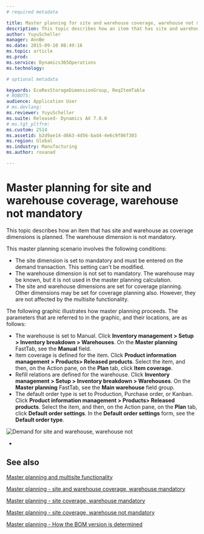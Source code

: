 ```yaml
---
# required metadata

title: Master planning for site and warehouse coverage, warehouse not mandatory | Microsoft Docs
description: This topic describes how an item that has site and warehouse as coverage dimensions is planned. The warehouse dimension is not mandatory.
author: YuyuScheller
manager: AnnBe
ms.date: 2015-09-10 08:49:16
ms.topic: article
ms.prod: 
ms.service: Dynamics365Operations
ms.technology: 

# optional metadata

keywords: EcoResStorageDimensionGroup, ReqItemTable
# ROBOTS: 
audience: Application User
# ms.devlang: 
ms.reviewer: YuyuScheller
ms.suite: Released- Dynamics AX 7.0.0
# ms.tgt_pltfrm: 
ms.custom: 2514
ms.assetid: b2d9ae14-d663-4d56-bad4-4e6c9f86f303
ms.region: Global
ms.industry: Manufacturing
ms.author: roxanad

---
```


# Master planning for site and warehouse coverage, warehouse not mandatory

This topic describes how an item that has site and warehouse as coverage dimensions is planned. The warehouse dimension is not mandatory.

This master planning scenario involves the following conditions:

-   The site dimension is set to mandatory and must be entered on the demand transaction. This setting can't be modified.
-   The warehouse dimension is not set to mandatory. The warehouse may be known, but it is not used in the master planning calculation.
-   The site and warehouse dimensions are set for coverage planning. Other dimensions may be set for coverage planning also. However, they are not affected by the multisite functionality.

The following graphic illustrates how master planning proceeds. The parameters that are referred to in the graphic, and their locations, are as follows:
-   The warehouse is set to Manual. Click **Inventory management &gt; Setup &gt; Inventory breakdown &gt; Warehouses**. On the **Master planning** FastTab, see the **Manual** field.
-   Item coverage is defined for the item. Click **Product information management &gt; Products&gt; Released products**. Select the item, and then, on the Action pane, on the **Plan** tab, click **Item coverage**.
-   Refill relations are defined for the warehouse. Click **Inventory management &gt; Setup &gt; Inventory breakdown &gt; Warehouses**. On the **Master planning** FastTab, see the **Main warehouse** field group.
-   The default order type is set to Production, Purchase order, or Kanban. Click **Product information management &gt; Products&gt; Released products**. Select the item, and then, on the Action pane, on the **Plan** tab, click **Default order settings**. In the **Default order settings** form, see the **Default order type**.

![Demand for site and warehouse, warehouse not](./media/multisitedemandexplosionscenarioforsiteandwarehousecoveragewarehousenotmandatory.jpg)

 
-



See also
--------

[Master planning and multisite functionality](https://docs.microsoft.com/en-us/dynamics365/operations/manufacturing/master-planning/master-planning-and-multisite-functionality)

[Master planning - site and warehouse coverage, warehouse mandatory](https://docs.microsoft.com/en-us/dynamics365/operations/manufacturing/master-planning/master-planning-site-and-warehouse-coverage-warehouse-mandatory)

[Master planning - site coverage, warehouse mandatory](https://docs.microsoft.com/en-us/dynamics365/operations/manufacturing/master-planning/master-planning-site-coverage-warehouse-mandatory)

[Master planning - site coverage, warehouse not mandatory](https://docs.microsoft.com/en-us/dynamics365/operations/manufacturing/master-planning/master-planning-site-coverage-warehouse-not-mandatory)

[Master planning - How the BOM version is determined](https://docs.microsoft.com/en-us/dynamics365/operations/manufacturing/master-planning/master-planning-how-the-bom-version-is-determined)

